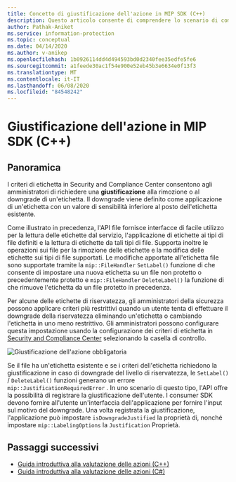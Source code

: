 ```yaml
---
title: Concetto di giustificazione dell'azione in MIP SDK (C++)
description: Questo articolo consente di comprendere lo scenario di come effettuare il downgrade o la rimozione di un'etichetta che necessita di giustificazione.
author: Pathak-Aniket
ms.service: information-protection
ms.topic: conceptual
ms.date: 04/14/2020
ms.author: v-anikep
ms.openlocfilehash: 1b0926114dd4d494593bd0d2340fee35edfe5fe6
ms.sourcegitcommit: a1feede30ac1f54e900e52eb45b3e6634e0f13f3
ms.translationtype: MT
ms.contentlocale: it-IT
ms.lasthandoff: 06/08/2020
ms.locfileid: "84548242"
---
```

# <a name="action-justification-in-mip-sdk-c"></a>Giustificazione dell'azione in MIP SDK (C++)

## <a name="overview"></a>Panoramica

I criteri di etichetta in Security and Compliance Center consentono agli amministratori di richiedere una **giustificazione** alla rimozione o al downgrade di un'etichetta. Il downgrade viene definito come applicazione di un'etichetta con un valore di sensibilità inferiore al posto dell'etichetta esistente.

Come illustrato in precedenza, l'API file fornisce interfacce di facile utilizzo per la lettura delle etichette dal servizio, l'applicazione di etichette ai tipi di file definiti e la lettura di etichette da tali tipi di file. Supporta inoltre le operazioni sui file per la rimozione delle etichette e la modifica delle etichette sui tipi di file supportati. Le modifiche apportate all'etichetta file sono supportate tramite la `mip::FileHandler` `SetLabel()` funzione di che consente di impostare una nuova etichetta su un file non protetto o precedentemente protetto e `mip::FileHandler` `DeleteLabel()` la funzione di che rimuove l'etichetta da un file protetto in precedenza.

Per alcune delle etichette di riservatezza, gli amministratori della sicurezza possono applicare criteri più restrittivi quando un utente tenta di effettuare il downgrade della riservatezza eliminando un'etichetta o cambiando l'etichetta in uno meno restrittivo. Gli amministratori possono configurare questa impostazione usando la configurazione dei criteri di etichetta in [Security and Compliance Center](https://sip.compliance.microsoft.com/) selezionando la casella di controllo.

![Giustificazione dell'azione obbligatoria](./media/justify-action.png)

Se il file ha un'etichetta esistente e se i criteri dell'etichetta richiedono la giustificazione in caso di downgrade del livello di riservatezza, le `SetLabel()` / `DeleteLabel()` funzioni generano un errore `mip::JustificationRequiredError` . In uno scenario di questo tipo, l'API offre la possibilità di registrare la giustificazione dell'utente. I consumer SDK devono fornire all'utente un'interfaccia dell'applicazione per fornire l'input sul motivo del downgrade. Una volta registrata la giustificazione, l'applicazione può impostare `isDowngradeJustified` la proprietà di, nonché impostare `mip::LabelingOptions` la `Justification` Proprietà.

## <a name="next-steps"></a>Passaggi successivi

- [Guida introduttiva alla valutazione delle azioni (C++)](quick-file-justify-actions-cpp.md)
- [Guida introduttiva alla valutazione delle azioni (C#)](quick-file-justify-actions-csharp.md)